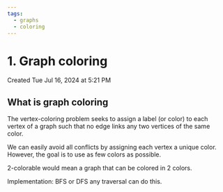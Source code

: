 ```yaml
---
tags:
  - graphs
  - coloring
---
```

# 1. Graph coloring
Created Tue Jul 16, 2024 at 5:21 PM

## What is graph coloring
The vertex-coloring problem seeks to assign a label (or color) to each vertex of a graph such that no edge links any two vertices of the same color.

We can easily avoid all conflicts by assigning each vertex a unique color. However, the goal is to use as few colors as possible.

2-colorable would mean a graph that can be colored in 2 colors.

Implementation: BFS or DFS any traversal can do this.